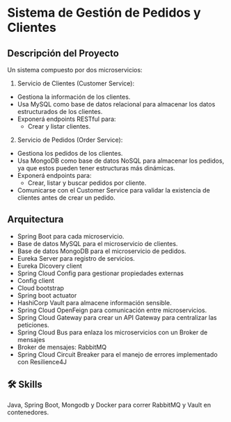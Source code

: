 
# Sistema de Gestión de Pedidos y Clientes

## Descripción del Proyecto
Un sistema compuesto por dos microservicios:

1. Servicio de Clientes (Customer Service):
* Gestiona la información de los clientes.
* Usa MySQL como base de datos relacional para almacenar los datos estructurados de los clientes.
* Exponerá endpoints RESTful para:
    * Crear y listar clientes.

2. Servicio de Pedidos (Order Service):
* Gestiona los pedidos de los clientes.
* Usa MongoDB como base de datos NoSQL para almacenar los pedidos, ya que estos pueden tener estructuras más dinámicas.
* Exponerá endpoints para:
    * Crear, listar y buscar pedidos por cliente.
* Comunicarse con el Customer Service para validar la existencia de clientes antes de crear un pedido.


## Arquitectura

- Spring Boot para cada microservicio.
- Base de datos MySQL para el microservicio de clientes.
- Base de datos MongoDB para el microservicio de pedidos.
- Eureka Server para registro de servicios.
- Eureka Dicovery client
- Spring Cloud Config para gestionar propiedades externas 
- Config client
- Cloud bootstrap
- Spring boot actuator
- HashiCorp Vault para almacene información sensible.
- Spring Cloud OpenFeign para comunicación entre microservicios.
- Spring Cloud Gateway para crear un API Gateway para centralizar las peticiones.
- Spring Cloud Bus para enlaza los microservicios  con un Broker de mensajes
- Broker de mensajes: RabbitMQ 
- Spring Cloud Circuit Breaker para el manejo de errores implementado con Resilience4J

## 🛠 Skills
Java, Spring Boot, Mongodb y Docker para correr RabbitMQ y Vault en contenedores.
